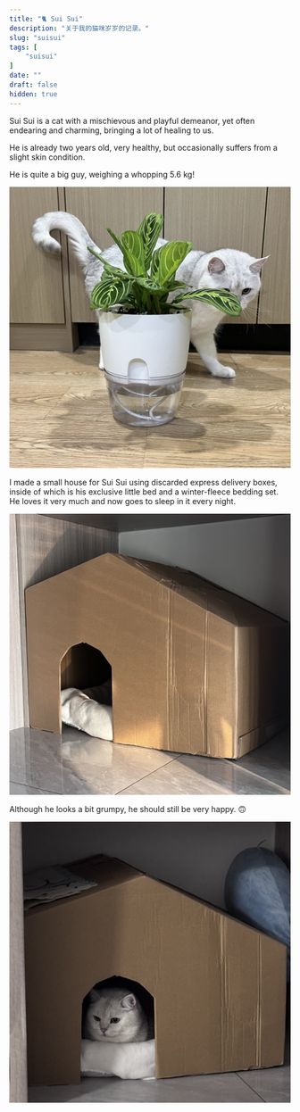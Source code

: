 ```yaml
---
title: "🐈 Sui Sui"
description: "关于我的猫咪岁岁的记录。"
slug: "suisui"
tags: [
    "suisui"
]
date: ""
draft: false
hidden: true
---
```


Sui Sui is a cat with a mischievous and playful demeanor, yet often endearing and charming, bringing a lot of healing to us.

He is already two years old, very healthy, but occasionally suffers from a slight skin condition.

He is quite a big guy, weighing a whopping 5.6 kg!

![](suisui-and-his-favorite-plant.jpeg#minipic)

I made a small house for Sui Sui using discarded express delivery boxes, inside of which is his exclusive little bed and a winter-fleece bedding set. He loves it very much and now goes to sleep in it every night.

![](suisui-bedroom.jpeg#minipic)

Although he looks a bit grumpy, he should still be very happy. 🙃

![](suisui-and-his-bedroom.jpeg#minipic)